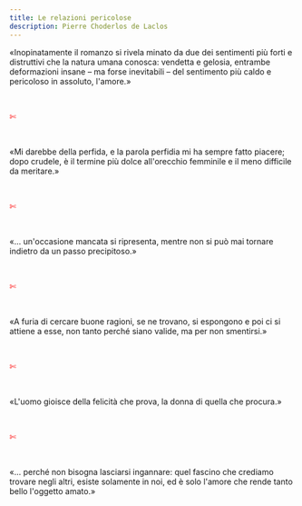 ```yaml
---
title: Le relazioni pericolose
description: Pierre Choderlos de Laclos
---
```

«Inopinatamente il romanzo si rivela minato da due dei sentimenti più forti e distruttivi che la natura umana conosca: vendetta e gelosia, entrambe deformazioni insane – ma forse inevitabili – del sentimento più caldo e pericoloso in assoluto, l'amore.»

&nbsp;

<span style="color:red">✄</span>

&nbsp;

«Mi darebbe della perfida, e la parola perfidia mi ha sempre fatto piacere; dopo crudele, è il termine più dolce all'orecchio femminile e il meno difficile da meritare.»

&nbsp;

<span style="color:red">✄</span>

&nbsp;

«... un'occasione mancata si ripresenta, mentre non si può mai tornare indietro da un passo precipitoso.»

&nbsp;

<span style="color:red">✄</span>

&nbsp;

«A furia di cercare buone ragioni, se ne trovano, si espongono e poi ci si attiene a esse, non tanto perché siano valide, ma per non smentirsi.»

&nbsp;

<span style="color:red">✄</span>

&nbsp;

«L'uomo gioisce della felicità che prova, la donna di quella che procura.»

&nbsp;

<span style="color:red">✄</span>

&nbsp;

«... perché non bisogna lasciarsi ingannare: quel fascino che crediamo trovare negli altri, esiste solamente in noi, ed è solo l'amore che rende tanto bello l'oggetto amato.»
